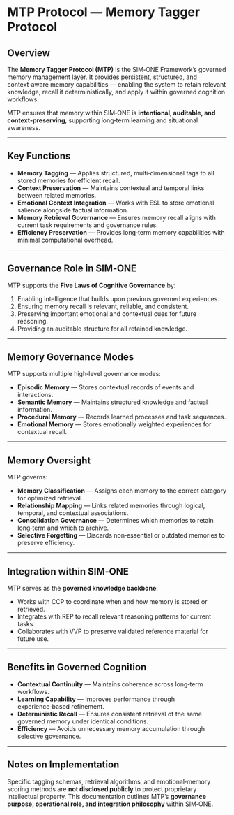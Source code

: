 # MTP Protocol — Memory Tagger Protocol

## Overview

The **Memory Tagger Protocol (MTP)** is the SIM‑ONE Framework’s governed memory management layer.
It provides persistent, structured, and context‑aware memory capabilities — enabling the system to retain relevant knowledge, recall it deterministically, and apply it within governed cognition workflows.

MTP ensures that memory within SIM‑ONE is **intentional, auditable, and context‑preserving**, supporting long‑term learning and situational awareness.

---

## Key Functions

* **Memory Tagging** — Applies structured, multi‑dimensional tags to all stored memories for efficient recall.
* **Context Preservation** — Maintains contextual and temporal links between related memories.
* **Emotional Context Integration** — Works with ESL to store emotional salience alongside factual information.
* **Memory Retrieval Governance** — Ensures memory recall aligns with current task requirements and governance rules.
* **Efficiency Preservation** — Provides long‑term memory capabilities with minimal computational overhead.

---

## Governance Role in SIM‑ONE

MTP supports the **Five Laws of Cognitive Governance** by:

1. Enabling intelligence that builds upon previous governed experiences.
2. Ensuring memory recall is relevant, reliable, and consistent.
3. Preserving important emotional and contextual cues for future reasoning.
4. Providing an auditable structure for all retained knowledge.

---

## Memory Governance Modes

MTP supports multiple high‑level governance modes:

* **Episodic Memory** — Stores contextual records of events and interactions.
* **Semantic Memory** — Maintains structured knowledge and factual information.
* **Procedural Memory** — Records learned processes and task sequences.
* **Emotional Memory** — Stores emotionally weighted experiences for contextual recall.

---

## Memory Oversight

MTP governs:

* **Memory Classification** — Assigns each memory to the correct category for optimized retrieval.
* **Relationship Mapping** — Links related memories through logical, temporal, and contextual associations.
* **Consolidation Governance** — Determines which memories to retain long‑term and which to archive.
* **Selective Forgetting** — Discards non‑essential or outdated memories to preserve efficiency.

---

## Integration within SIM‑ONE

MTP serves as the **governed knowledge backbone**:

* Works with CCP to coordinate when and how memory is stored or retrieved.
* Integrates with REP to recall relevant reasoning patterns for current tasks.
* Collaborates with VVP to preserve validated reference material for future use.

---

## Benefits in Governed Cognition

* **Contextual Continuity** — Maintains coherence across long‑term workflows.
* **Learning Capability** — Improves performance through experience‑based refinement.
* **Deterministic Recall** — Ensures consistent retrieval of the same governed memory under identical conditions.
* **Efficiency** — Avoids unnecessary memory accumulation through selective governance.

---

## Notes on Implementation

Specific tagging schemas, retrieval algorithms, and emotional‑memory scoring methods are **not disclosed publicly** to protect proprietary intellectual property.
This documentation outlines MTP’s **governance purpose, operational role, and integration philosophy** within SIM‑ONE.

